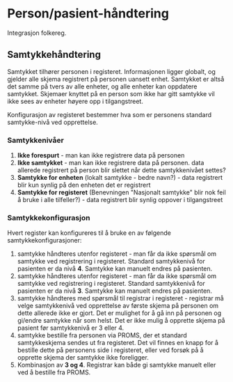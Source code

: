 # Person/pasient-håndtering

Integrasjon folkereg. 

## Samtykkehåndtering

Samtykket tilhører personen i registeret. Informasjonen ligger globalt, og gjelder alle skjema registrert på personen uansett enhet. Samtykket er altså det samme på tvers av alle enheter, og alle enheter kan oppdatere samtykket. Skjemaer knyttet på en person som ikke har gitt samtykke vil ikke sees av enheter høyere opp i tilgangstreet.

Konfigurasjon av registeret bestemmer hva som er personens standard samtykke-nivå ved opprettelse. 

### Samtykkenivåer

1. **Ikke forespurt** - man kan ikke registrere data på personen
2. **Ikke samtykket** - man kan ikke registrere data på personen. data allerede registrert på person blir slettet når dette samtykkenivået settes?
3. **Samtykke for enheten** (lokalt samtykke - bedre navn?) - data registrert blir kun synlig på den enheten det er registrert
4. **Samtykke for registeret** (Benevningen "Nasjonalt samtykke" blir nok feil å bruke i alle tilfeller?) - data registrert blir synlig oppover i tilgangstreet

### Samtykkekonfigurasjon

Hvert register kan konfigureres til å bruke en av følgende samtykkekonfigurasjoner:
1. samtykke håndteres utenfor registeret - man får da ikke spørsmål om samtykke ved registrering i registeret. Standard samtykkenivå for pasienten er da nivå **4**. Samtykke kan manuelt endres på pasienten.
2. samtykke håndteres utenfor registeret - man får da ikke spørsmål om samtykke ved registrering i registeret. Standard samtykkenivå for pasienten er da nivå **3**. Samtykke kan manuelt endres på pasienten.
3. samtykke håndteres med spørsmål til registrar i registeret - registrar må velge samtykkenivå ved opprettelse av første skjema på personen om dette allerede ikke er gjort. Det er mulighet for å gå inn på personen og gi/endre samtykke når som helst. Det er ikke mulig å opprette skjema på pasient før samtykkenivå er 3 eller 4.
4. samtykke bestille fra personen via PROMS, der et standard samtykkeskjema sendes ut fra registeret. Det vil finnes en knapp for å bestille dette på personens side i registeret, eller ved forsøk på å opprette skjema der samtykke ikke foreligger.
5. Kombinasjon av **3 og 4**. Registrar kan både gi samtykke manuelt eller ved å bestille fra PROMS.



